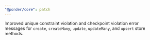 ```yaml
---
"@ponder/core": patch
---
```


Improved unique constraint violation and checkpoint violation error messages for `create`, `createMany`, `update`, `updateMany`, and `upsert` store methods.
